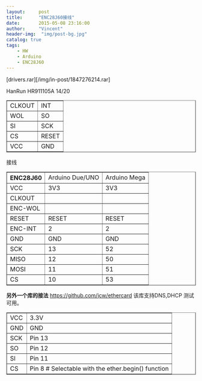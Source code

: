 ```yaml
---
layout:     post
title:      "ENC28J60接线"
date:       2015-05-08 23:16:00
author:     "Vincent"
header-img:  "img/post-bg.jpg"
catalog: true
tags:
    - HW
    - Arduino
    - ENC28J60
---
```



[drivers.rar][/img/in-post/1847276214.rar]

HanRun HR911105A 14/20
<table border="1">
<tr><td>CLKOUT</td><td>INT </td></tr>
<tr><td>WOL</td><td>SO </td></tr>
<tr><td>SI</td><td>SCK </td></tr>
<tr><td>CS</td><td>RESET</td></tr>
<tr><td>VCC</td><td>GND</td></tr>
</table>

接线

<table border="1">
<tr>
<th>ENC28J60</td><td>Arduino Due/UNO</td><td>Arduino Mega</td></tr>
<tr><td>VCC</td><td>3V3</td><td>3V3</td></tr>
<tr><td>CLKOUT</td><td> </td><td> </td></tr>
<tr><td>ENC-WOL</td><td> </td><td> </td></tr>
<tr><td>RESET</td><td>RESET</td><td>RESET</td></tr>
<tr><td>ENC-INT</td><td>2</td><td>2</td></tr>
<tr><td>GND</td><td>GND</td><td>GND</td></tr>
<tr><td>SCK</td><td>13</td><td>52</td></tr>
<tr><td>MISO</td><td>12</td><td>50</td></tr>
<tr><td>MOSI</td><td>11</td><td>51</td></tr>
<tr><td>CS</td><td>10</td><td>53</td></tr>
</table>


**另外一个库的接法**
https://github.com/jcw/ethercard
该库支持DNS,DHCP 测试可用。

<table border="1">
<tr><td>VCC</td><td>3.3V</td></tr>
<tr><td>GND</td><td>GND</td></tr>
<tr><td>SCK </td><td>Pin 13 </td></tr>
<tr><td>SO  </td><td>Pin 12</td></tr>
<tr><td>SI  </td><td>Pin 11</td></tr>
<tr><td>CS  </td><td>Pin  8 # Selectable with the ether.begin() function</td></tr>
</table>



